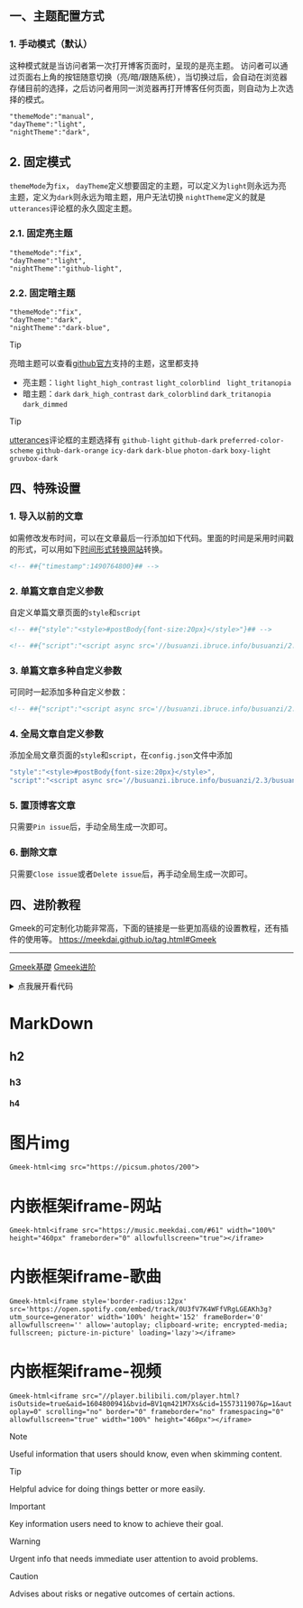 ## 一、主题配置方式

### 1. 手动模式（默认）
这种模式就是当访问者第一次打开博客页面时，呈现的是亮主题。
访问者可以通过页面右上角的按钮随意切换（亮/暗/跟随系统），当切换过后，会自动在浏览器存储目前的选择，之后访问者用同一浏览器再打开博客任何页面，则自动为上次选择的模式。
```
"themeMode":"manual",
"dayTheme":"light",
"nightTheme":"dark",
```

## 2. 固定模式
`themeMode`为`fix`，
`dayTheme`定义想要固定的主题，可以定义为`light`则永远为亮主题，定义为`dark`则永远为暗主题，用户无法切换
`nightTheme`定义的就是`utterances`评论框的永久固定主题。

### 2.1. 固定亮主题
```
"themeMode":"fix",
"dayTheme":"light",
"nightTheme":"github-light",
```

### 2.2. 固定暗主题
```
"themeMode":"fix",
"dayTheme":"dark",
"nightTheme":"dark-blue",
```
> [!TIP]
> 亮暗主题可以查看[github官方](https://github.com/settings/appearance)支持的主题，这里都支持
- 亮主题：`light` `light_high_contrast` `light_colorblind ` `light_tritanopia `
- 暗主题：`dark` `dark_high_contrast` `dark_colorblind` `dark_tritanopia` `dark_dimmed`

> [!TIP]
> [utterances](https://utteranc.es/)评论框的主题选择有
`github-light` `github-dark` `preferred-color-scheme` `github-dark-orange` `icy-dark` `dark-blue` `photon-dark` `boxy-light` `gruvbox-dark`




## 四、特殊设置
### 1. 导入以前的文章 
如需修改发布时间，可以在文章最后一行添加如下代码。里面的时间是采用时间戳的形式，可以用如下[时间形式转换网站](https://tool.lu/timestamp)转换。  
```html
<!-- ##{"timestamp":1490764800}## -->
```

### 2. 单篇文章自定义参数
自定义单篇文章页面的`style`和`script`
```html
<!-- ##{"style":"<style>#postBody{font-size:20px}</style>"}## -->
```
```html
<!-- ##{"script":"<script async src='//busuanzi.ibruce.info/busuanzi/2.3/busuanzi.pure.mini.js'></script>"}## -->
```

### 3. 单篇文章多种自定义参数
可同时一起添加多种自定义参数：  
```html
<!-- ##{"script":"<script async src='//busuanzi.ibruce.info/busuanzi/2.3/busuanzi.pure.mini.js'></script>","style":"<style>#postBody{font-size:20px}</style>","timestamp":1490764800}## -->
```

### 4. 全局文章自定义参数
添加全局文章页面的`style`和`script`，在`config.json`文件中添加
```javascript
"style":"<style>#postBody{font-size:20px}</style>",
"script":"<script async src='//busuanzi.ibruce.info/busuanzi/2.3/busuanzi.pure.mini.js'></script>",
```

### 5. 置顶博客文章
只需要`Pin issue`后，手动全局生成一次即可。


### 6. 删除文章
只需要`Close issue`或者`Delete issue`后，再手动全局生成一次即可。


## 四、进阶教程

Gmeek的可定制化功能非常高，下面的链接是一些更加高级的设置教程，还有插件的使用等。
https://meekdai.github.io/tag.html#Gmeek

<!-- ##{"script":"<script src='https://blog.meekdai.com/Gmeek/plugins/GmeekTOC.js'></script>"}## -->










---
[Gmeek基礎](https://blog.meekdai.com/post/Gmeek-kuai-su-shang-shou.html)
[Gmeek进阶](https://blog.meekdai.com/tag.html#Gmeek)

<details>
    <summary>点我展开看代码</summary>
    <pre><code>
# 这里空一行，下面开始写代码
# 在这里写折叠的代码
# 最后这两行结束标签一定要顶格写且不能接在代码后面！！！
</code></pre>
</details>


# MarkDown
## h2
### h3
#### h4

# 图片img
`Gmeek-html<img src="https://picsum.photos/200">`

# 内嵌框架iframe-网站
`Gmeek-html<iframe src="https://music.meekdai.com/#61" width="100%" height="460px" frameborder="0" allowfullscreen="true"></iframe>`

# 内嵌框架iframe-歌曲
`Gmeek-html<iframe style='border-radius:12px' src='https://open.spotify.com/embed/track/0U3fV7K4WFfVRgLGEAKh3g?utm_source=generator' width='100%' height='152' frameBorder='0' allowfullscreen='' allow='autoplay; clipboard-write; encrypted-media; fullscreen; picture-in-picture' loading='lazy'></iframe>`

# 内嵌框架iframe-视频
`Gmeek-html<iframe src="//player.bilibili.com/player.html?isOutside=true&aid=1604800941&bvid=BV1qm421M7Xs&cid=1557311907&p=1&autoplay=0" scrolling="no" border="0" frameborder="no" framespacing="0" allowfullscreen="true" width="100%" height="460px"></iframe>`


> [!NOTE]
> Useful information that users should know, even when skimming content.

> [!TIP]
> Helpful advice for doing things better or more easily.

> [!IMPORTANT]
> Key information users need to know to achieve their goal.

> [!WARNING]
> Urgent info that needs immediate user attention to avoid problems.

> [!CAUTION]
> Advises about risks or negative outcomes of certain actions.
